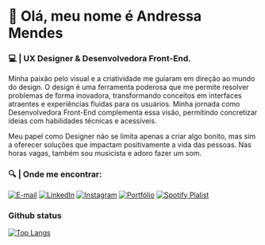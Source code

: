 
# 👋 Olá, meu nome é Andressa Mendes

### 💻 | UX Designer & Desenvolvedora Front-End.
Minha paixão pelo visual e a criatividade me guiaram em direção ao mundo do design. O design é uma ferramenta poderosa que me permite resolver problemas de forma inovadora, transformando conceitos em interfaces atraentes e experiências fluidas para os usuários. Minha jornada como Desenvolvedora Front-End complementa essa visão, permitindo concretizar ideias com habilidades técnicas e acessíveis.

Meu papel como Designer não se limita apenas a criar algo bonito, mas sim a oferecer soluções que impactam positivamente a vida das pessoas. Nas horas vagas, também sou musicista e adoro fazer um som.


### 🔍 | **Onde me encontrar:**

[![E-mail](https://img.shields.io/badge/-Email-000?style=for-the-badge&logo=microsoft-outlook&logoColor=fff&color:FFF)](mailto:andressasilvam25@gmail.com)
[![LinkedIn](https://img.shields.io/badge/-LinkedIn-000?style=for-the-badge&logo=linkedin&logoColor=FFf&color:FFF)](https://www.linkedin.com/in/andressa-mendes-56ba37249/)
[![Instagram](https://img.shields.io/badge/-Instagram-000?style=for-the-badge&logo=instagram&logoColor=FFf&color:FFF)](https://www.instagram.com/mendxsui/)
[![Portfólio](https://img.shields.io/badge/website-000000?style=for-the-badge&logo=About.me&logoColor=FFf&Color=FFF)](https://andressamendes.vercel.app/)
[![Spotify Plalist](https://img.shields.io/badge/Spotify-1ED760?&style=for-the-badge&logo=spotify&logoColor=fff&Color=000)](https://open.spotify.com/playlist/5lCzE2kG0BHoBbuOJPpHK2)

### **Github status**

[![Top Langs](https://github-readme-stats.vercel.app/api/top-langs/?username=andressamendess&layout=donut&bg_color=000&title_color=FF00F6&text_color=FFF)](https://github.com/andressamendess/github-readme-stats)
<!--![GitHub stats](https://github-readme-stats-git-masterrstaa-rickstaa.vercel.app/api?username=andressamendess&hide_title=true&show_icons=true&include_all_commits=false&count_private=true&line_height=25&hide=issues&bg_color=000&title_color=FF00F6&text_color=FFF&border_radius=3&border_color=36123c&icon_color=FFf&theme=jolly)-->





